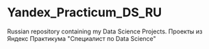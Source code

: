 # Yandex_Practicum_DS_RU
Russian repository containing my Data Science Projects. Проекты из Яндекс Практикума "Специалист по Data Science"
